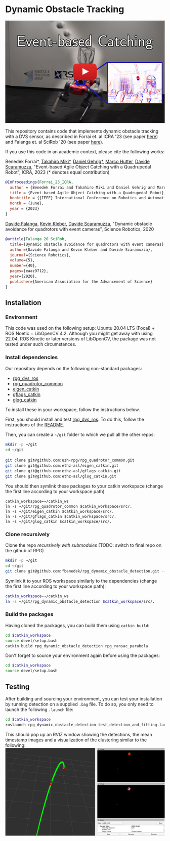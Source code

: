 # Dynamic Obstacle Tracking

<p align="center">
  <a href="https://youtu.be/FpsVB8EO54M">
    <img src="media/anymal_catch_thumbnail_yt_button.png" alt="Dynamic Ball Catching with Anymal" width="600"/>
  </a>
</p>

This repository contains code that implements dynamic obstacle tracking with a DVS sensor, as described in Forrai et. al ICRA '23 (see paper [here](https://rpg.ifi.uzh.ch/docs/ICRA23_Forrai.pdf)) and Falanga et. al SciRob '20 (see paper [here](https://www.science.org/doi/10.1126/scirobotics.aaz9712)).

If you use this code in an academic context, please cite the following works:

Benedek Forrai*, [Takahiro Miki*](https://mktk1117.github.io/), [Daniel Gehrig*](https://danielgehrig18.github.io/), [Marco Hutter](https://mavt.ethz.ch/people/person-detail.hutter.html), [Davide Scaramuzza](http://rpg.ifi.uzh.ch/people_scaramuzza.html), "Event-based Agile Object Catching with a Quadrupedal Robot", ICRA, 2023
(* denotes equal contribution)

```bibtex
@InProceedings{Forrai_23_ICRA,
  author = {Benedek Forrai and Takahiro Miki and Daniel Gehrig and Marco Hutter and Davide Scaramuzza},
  title = {Event-based Agile Object Catching with a Quadrupedal Robot},
  booktitle = {{IEEE} International Conference on Robotics and Automation (ICRA)},
  month = {June},
  year = {2023}
}
```

[Davide Falanga](http://dfalanga.me/), [Kevin Kleber](https://www.linkedin.com/in/kevin-kleber/?originalSubdomain=ch), [Davide Scaramuzza](http://rpg.ifi.uzh.ch/people_scaramuzza.html), "Dynamic obstacle avoidance for quadrotors with event cameras", Science Robotics, 2020

```bibtex
@article{Falanga_20_SciRob,
  title={Dynamic obstacle avoidance for quadrotors with event cameras},
  author={Davide Falanga and Kevin Kleber and Davide Scaramuzza},
  journal={Science Robotics},
  volume={5},
  number={40},
  pages={eaaz9712},
  year={2020},
  publisher={American Association for the Advancement of Science}
}
```

## Installation
### Environment
This code was used on the following setup: Ubuntu 20.04 LTS (Focal) + ROS Noetic + LibOpenCV 4.2. Although you might get away with using 22.04, ROS Kinetic or later versions of LibOpenCV, the package was not tested under such circumstances.

### Install dependencies
Our repository depends on the following non-standard packages:
- [rpg_dvs_ros](https://github.com/uzh-rpg/rpg_dvs_ros)
- [rpg_quadrotor_common](https://github.com/uzh-rpg/rpg_quadrotor_common)
- [eigen_catkin](https://github.com/ethz-asl/eigen_catkin)
- [gflags_catkin](https://github.com/ethz-asl/gflags_catkin)
- [glog_catkin](https://github.com/ethz-asl/glog_catkin)

To install these in your workspace, follow the instructions below.

First, you should install and test [rpg_dvs_ros](git@github.com:uzh-rpg/rpg_dvs_ros.git). To do this, follow the instructions of the [README](https://github.com/uzh-rpg/rpg_dvs_ros#readme).

Then, you can create a `~/git` folder to which we pull all the other repos:
```bash
mkdir -p ~/git
cd ~/git

git clone git@github.com:uzh-rpg/rpg_quadrotor_common.git
git clone git@github.com:ethz-asl/eigen_catkin.git
git clone git@github.com:ethz-asl/gflags_catkin.git
git clone git@github.com:ethz-asl/glog_catkin.git
```
You should then symlink these packages to your catkin workspace (change the first line according to your workspace path)
```
catkin_workspace=~/catkin_ws
ln -s ~/git/rpg_quadrotor_common $catkin_workspace/src/.
ln -s ~/git/eigen_catkin $catkin_workspace/src/.
ln -s ~/git/gflags_catkin $catkin_workspace/src/.
ln -s ~/git/glog_catkin $catkin_workspace/src/.
```

### Clone recursively
Clone the repo *recursively with submodules* (TODO: switch to final repo on the github of RPG)

```bash
mkdir -p ~/git
cd ~/git
git clone git@github.com:fbenedek/rpg_dynamic_obstacle_detection.git --recursive
```
Symlink it to your ROS workspace similarly to the dependencies (change the first line according to your workspace path):
```bash
catkin_workspace=~/catkin_ws
ln -s ~/git/rpg_dynamic_obstacle_detection $catkin_workspace/src/.
```

### Build the packages
Having cloned the packages, you can build them using `catkin build`:
```bash
cd $catkin_workspace
source devel/setup.bash
catkin build rpg_dynamic_obstacle_detection rpg_ransac_parabola
```
Don't forget to source your environment again before using the packages:
```bash
cd $catkin_workspace
source devel/setup.bash
```

## Testing
After building and sourcing your environment, you can test your installation by running detection on a supplied `.bag` file. To do so, you only need to launch the following `.launch` file:
```bash
cd $catkin_workspace
roslaunch rpg_dynamic_obstacle_detection test_detection_and_fitting.launch
```

This should pop up an RVIZ window showing the detections, the mean timestamp images and a visualization of the clustering similar to the following:
![Test window](media/parabola_fit.png)
